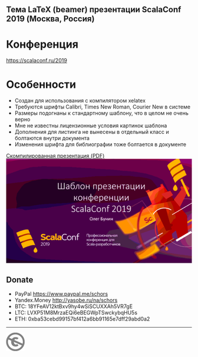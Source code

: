 Тема LaTeX (beamer) презентации ScalaConf 2019 (Москва, Россия)
---------------------------------------------------------------

Конференция
===========

https://scalaconf.ru/2019

Особенности
===========

* Создан для использования с компилятором xelatex
* Требуются шрифты Calibri, Times New Roman, Courier New в системе
* Размеры подогнаны к стандартному шаблону, что в целом не очень верно
* Мне не известны лицензионные условия картинок шаблона
* Дополнения для листинга не вынесены в отдельный класс и болтаются внутри документа
* Изменения шрифта для библиографии тоже болтается в документе

[Скомпилированная презентация (PDF)](sc2019-example.pdf)
![](sc2019-example.gif)

Donate
------

* PayPal https://www.paypal.me/schors
* Yandex.Money http://yasobe.ru/na/schors
* BTC: 18YFeAV12ktBxv9hy4wSiSCUXXAh5VR7gE
* LTC: LVXP51M8MrzaEQi6eBEGWpTSwckybqHU5s
* ETH: 0xba53cebd99157bf412a6bb91165e7dff29abd0a2

---
[![UNLICENSE](noc.png)](UNLICENSE)
